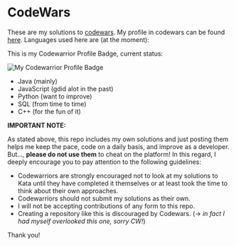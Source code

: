 # CodeWars

These are my solutions to [codewars](http://codewars.com). 
My profile in codewars can be found [here](https://www.codewars.com/users/rui3). Languages used here are (at the moment):

This is my Codewarrior Profile Badge, current status:

![My Codewarrior Profile Badge](https://www.codewars.com/users/rui3/badges/large)


* Java (mainly)
* JavaScript (gdid alot in the past)
* Python (want to improve)
* SQL (from time to time)
* C++ (for the fun of it)

**IMPORTANT NOTE:**

As stated above, this repo includes my own solutions and just posting them helps me keep the pace, code on a 
daily basis, and improve as a developer. But..., **please do not use them** to cheat on the platform! In this regard, 
I deeply encourage you to pay attention to the following guidelines:

* Codewarriors are strongly encouraged not to look at my solutions to Kata until they have completed it themselves or at least took the time to think about their own approaches.
* Codewarriors should not submit my solutions as their own.
* I will not be accepting contributions of any form to this repo.
* Creating a repository like this is discouraged by Codewars. (-> _in fact I had myself overlooked this one, sorry CW!_)

Thank you!


